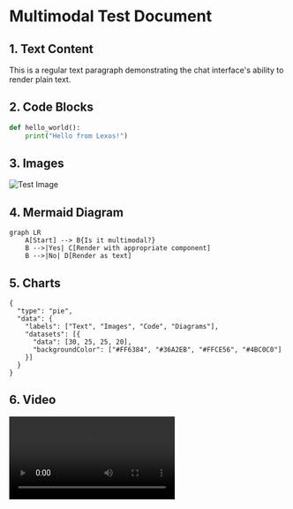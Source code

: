 # Multimodal Test Document

## 1. Text Content
This is a regular text paragraph demonstrating the chat interface's ability to render plain text.

## 2. Code Blocks
```python
def hello_world():
    print("Hello from Lexos!")
```

## 3. Images
![Test Image](https://picsum.photos/600/300)

## 4. Mermaid Diagram
```mermaid
graph LR
    A[Start] --> B{Is it multimodal?}
    B -->|Yes| C[Render with appropriate component]
    B -->|No| D[Render as text]
```

## 5. Charts
```chart
{
  "type": "pie",
  "data": {
    "labels": ["Text", "Images", "Code", "Diagrams"],
    "datasets": [{
      "data": [30, 25, 25, 20],
      "backgroundColor": ["#FF6384", "#36A2EB", "#FFCE56", "#4BC0C0"]
    }]
  }
}
```

## 6. Video
<video controls>
  <source src="https://www.w3schools.com/html/mov_bbb.mp4" type="video/mp4">
</video>